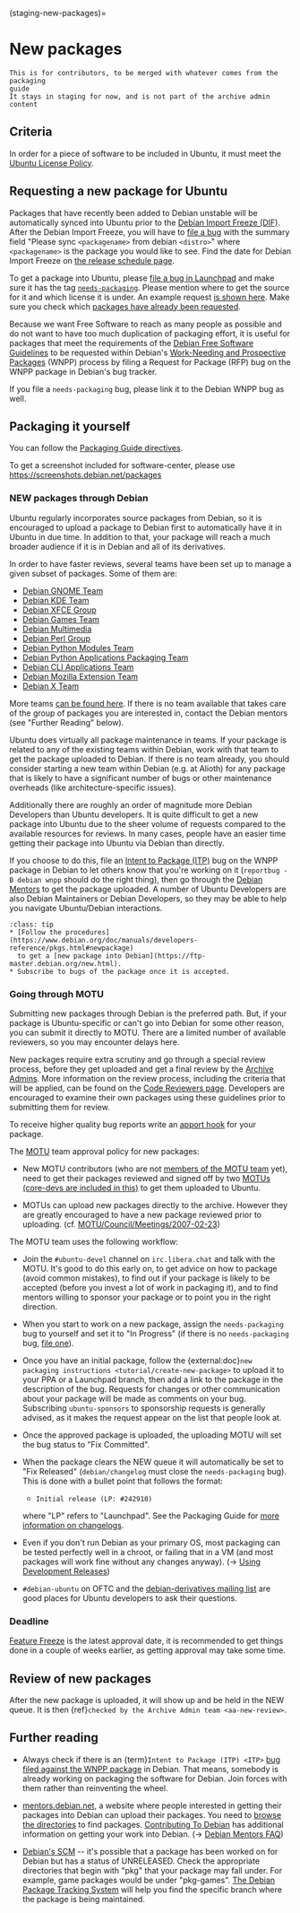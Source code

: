 (staging-new-packages)=
# New packages

```{note}
This is for contributors, to be merged with whatever comes from the packaging
guide
It stays in staging for now, and is not part of the archive admin content
```



## Criteria

In order for a piece of software to be included in Ubuntu, it must meet the
[Ubuntu License Policy](https://help.ubuntu.com/community/License).

## Requesting a new package for Ubuntu

Packages that have recently been added to Debian unstable will be automatically
synced into Ubuntu prior to the
[Debian Import Freeze (DIF)](https://wiki.ubuntu.com/DebianImportFreeze).
After the Debian Import Freeze, you will have to
[file a bug](https://launchpad.net/ubuntu/+filebug/?no-redirect) with the
summary field "Please sync `<packagename>` from debian `<distro>`" where
`<packagename>` is the package you would like to see. Find the date for Debian
Import Freeze on
[the release schedule page](https://wiki.ubuntu.com/ReleaseSchedule).

To get a package into Ubuntu, please
[file a bug in Launchpad](https://bugs.launchpad.net/ubuntu/+filebug?no-redirect&field.tag=needs-packaging)
and make sure it has the tag [`needs-packaging`](https://lists.ubuntu.com/archives/ubuntu-motu/2007-March/001471.html).
Please mention where to get the source for it and which license it is under. An
example request [is shown here](https://wiki.ubuntu.com/UbuntuDevelopment/NewPackages/ExamplePackageRequest).
Make sure you check which [packages have already been requested](https://launchpad.net/ubuntu/+bugs?field.tag=needs-packaging). 

Because we want Free Software to reach as many people as possible and do not
want to have too much duplication of packaging effort, it is useful for packages
that meet the requirements of the
[Debian Free Software Guidelines](https://www.debian.org/social_contract)
to be requested within Debian's
[Work-Needing and Prospective Packages](https://www.debian.org/devel/wnpp/)
(WNPP) process by filing a Request for Package (RFP) bug on the WNPP package in
Debian's bug tracker.

If you file a `needs-packaging` bug, please link it to the Debian WNPP bug as
well.

## Packaging it yourself

You can follow the [Packaging Guide directives](https://canonical-ubuntu-packaging-guide.readthedocs-hosted.com/en/latest/).

To get a screenshot included for software-center, please use https://screenshots.debian.net/packages

### NEW packages through Debian

Ubuntu regularly incorporates source packages from Debian, so it is encouraged
to upload a package to Debian first to automatically have it in Ubuntu in due
time. In addition to that, your package will reach a much broader audience if
it is in Debian and all of its derivatives.

In order to have faster reviews, several teams have been set up to manage a
given subset of packages. Some of them are:

* [Debian GNOME Team](https://wiki.debian.org/Teams/DebianGnome)
* [Debian KDE Team](https://salsa.debian.org/qt-kde-team/)
* [Debian XFCE Group](https://wiki.debian.org/Teams/DebianXfceGroup)
* [Debian Games Team](https://wiki.debian.org/Games/Team)
* [Debian Multimedia](https://wiki.debian.org/DebianMultimedia)
* [Debian Perl Group](https://wiki.debian.org/Teams/DebianPerlGroup)
* [Debian Python Modules Team](https://wiki.debian.org/Teams/PythonModulesTeam)
* [Debian Python Applications Packaging Team](https://wiki.debian.org/Teams/PythonAppsPackagingTeam)
* [Debian CLI Applications Team](https://wiki.debian.org/Teams/DebianCliAppsTeam)
* [Debian Mozilla Extension Team](https://wiki.debian.org/Teams/DebianWebextensionTeam)
* [Debian X Team](https://salsa.debian.org/xorg-team)

More teams [can be found here](https://wiki.debian.org/Teams). If there is no
team available that takes care of the group of packages you are interested in,
contact the Debian mentors (see "Further Reading" below).

Ubuntu does virtually all package maintenance in teams. If your package is
related to any of the existing teams within Debian, work with that team to get
the package uploaded to Debian. If there is no team already, you should consider
starting a new team within Debian (e.g. at Alioth) for any package that is
likely to have a significant number of bugs or other maintenance overheads
(like architecture-specific issues).

Additionally there are roughly an order of magnitude more Debian Developers
than Ubuntu developers. It is quite difficult to get a new package into Ubuntu
due to the sheer volume of requests compared to the available resources for
reviews. In many cases, people have an easier time getting their package into
Ubuntu via Debian than directly.

If you choose to do this, file an [Intent to Package (ITP)](https://www.debian.org/devel/wnpp/being_packaged)
bug on the WNPP package in Debian to let others know that you're working on it
(`reportbug -B debian wnpp` should do the right thing), then go through the
[Debian Mentors](https://mentors.debian.net/) to get the package
uploaded. A number of Ubuntu Developers are also Debian Maintainers or Debian
Developers, so they may be able to help you navigate Ubuntu/Debian interactions.

```{admonition} Some good tips
:class: tip
* [Follow the procedures](https://www.debian.org/doc/manuals/developers-reference/pkgs.html#newpackage)
  to get a [new package into Debian](https://ftp-master.debian.org/new.html).
* Subscribe to bugs of the package once it is accepted.
```

### Going through MOTU

Submitting new packages through Debian is the preferred path. But, if your
package is Ubuntu-specific or can't go into Debian for some other reason, you
can submit it directly to MOTU. There are a limited number of available
reviewers, so you may encounter delays here.

New packages require extra scrutiny and go through a special review process,
before they get uploaded and get a final review by the [Archive Admins](https://launchpad.net/~ubuntu-archive).
More information on the review process, including the criteria that will be
applied, can be found on the [Code Reviewers page](https://wiki.ubuntu.com/UbuntuDevelopment/CodeReviews#NewPackage).
Developers are encouraged to examine their own packages using these guidelines
prior to submitting them for review.

To receive higher quality bug reports write an
[apport hook](https://wiki.ubuntu.com/Apport#Per-package_Apport_Hooks) for your package.

The [MOTU](https://wiki.ubuntu.com/MOTU) team approval policy for new packages:

* New MOTU contributors (who are not [members of the MOTU team](https://launchpad.net/~motu)
  yet), need to get their packages reviewed and signed off by two
  [MOTUs (core-devs are included in this)](https://launchpad.net/~motu/+members)
  to get them uploaded to Ubuntu.

* MOTUs can upload new packages directly to the archive. However they are
  greatly encouraged to have a new package reviewed prior to uploading.
  (cf. [MOTU/Council/Meetings/2007-02-23](https://wiki.ubuntu.com/MOTU/Council/Meetings/2007-02-23))

The MOTU team uses the following workflow:

* Join the `#ubuntu-devel` channel on `irc.libera.chat` and talk with the MOTU.
  It's good to do this early on, to get advice on how to package (avoid common
  mistakes), to find out if your package is likely to be accepted (before you
  invest a lot of work in packaging it), and to find mentors willing to sponsor
  your package or to point you in the right direction.

* When you start to work on a new package, assign the `needs-packaging` bug to
  yourself and set it to "In Progress" (if there is no `needs-packaging` bug,
  [file one](https://bugs.launchpad.net/ubuntu/+filebug/+login)).

* Once you have an initial package, follow the
  {external:doc}`new packaging instructions <tutorial/create-new-package>`
  to upload it to your PPA or a Launchpad branch, then add a link to the package
  in the description of the bug. Requests for changes or other communication
  about your package will be made as comments on your bug. Subscribing
  `ubuntu-sponsors` to sponsorship requests is generally advised, as it makes
  the request appear on the list that people look at.

* Once the approved package is uploaded, the uploading MOTU will set the bug
  status to "Fix Committed".

* When the package clears the NEW queue it will automatically be set to "Fix
  Released" (`debian/changelog` must close the `needs-packaging` bug). This is
  done with a bullet point that follows the format:

  * `Initial release (LP: #242910)`
 
  where "LP" refers to "Launchpad". See the Packaging Guide for
  [more information on changelogs](https://wiki.ubuntu.com/PackagingGuide/Howtos/PackagingFromScratchHelloChangelog).

* Even if you don't run Debian as your primary OS, most packaging can be tested
  perfectly well in a chroot, or failing that in a VM (and most packages will
  work fine without any changes anyway).
  (→ [Using Development Releases](https://wiki.ubuntu.com/UsingDevelopmentReleases))

* `#debian-ubuntu` on OFTC and the
  [debian-derivatives mailing list](https://lists.debian.org/debian-derivatives/)
  are good places for Ubuntu developers to ask their questions.


### Deadline

[Feature Freeze](https://wiki.ubuntu.com/FeatureFreeze) is the latest approval
date, it is recommended to get things done in a couple of weeks earlier, as
getting approval may take some time.


## Review of new packages

After the new package is uploaded, it will show up and be held in the NEW queue.
It is then {ref}`checked by the Archive Admin team <aa-new-review>`.


## Further reading

* Always check if there is an {term}`Intent to Package (ITP) <ITP>`
  [bug filed against the WNPP package](https://bugs.debian.org/cgi-bin/pkgreport.cgi?pkg=wnpp;dist=unstable) in Debian.
  That means, somebody is already working on packaging the software for Debian.
  Join forces with them rather than reinventing the wheel.

* [mentors.debian.net](https://mentors.debian.net/), a website where people
  interested in getting their packages into Debian can upload their packages.
  You need to [browse the directories](https://mentors.debian.net/debian/pool/)
  to find packages. [Contributing To Debian](https://wiki.ubuntu.com/Debian/ForUbuntuDevelopers)
  has additional information on getting your work into Debian.
  (→ [Debian Mentors FAQ](https://wiki.debian.org/DebianMentorsFaq))

* [Debian's SCM](https://salsa.debian.org/public) -- it's possible that a package has
  been worked on for Debian but has a status of UNRELEASED. Check the
  appropriate directories that begin with "pkg" that your package may fall
  under. For example, game packages would be under "pkg-games".
  [The Debian Package Tracking System](https://packages.qa.debian.org/common/index.html)
  will help you find the specific branch where the package is being maintained.

